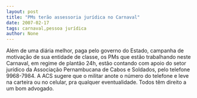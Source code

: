 ```yaml
---
layout: post
title: "PMs terão assessoria jurídica no Carnaval"
date: 2007-02-17
tags: carnaval,pessoa jurídica
author: None
---
```


Além de uma diária melhor, paga pelo governo do Estado, campanha de motivação de sua entidade de classe, os PMs que estão trabalhando neste Carnaval, em regime de plantão 24h, estão contando com apoio do setor jurídico da Associação Pernambucana de Cabos e Soldados, pelo telefone 9968-7984. 
A ACS sugere que o militar anote o número do telefone e leve na carteira ou no celular, pra qualquer eventualidade.
Todos têm direito a um bom advogado. 